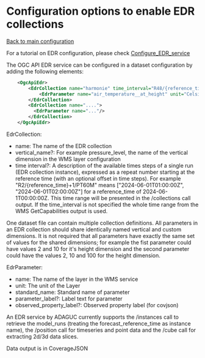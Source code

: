#  Configuration options to enable EDR collections

[Back to main configuration](../Configuration.md)

For a tutorial on EDR configuration, please check [Configure_EDR_service](../../tutorials/Configure_EDR_service.md)

The OGC API EDR service can be configured in a dataset configuration by adding the following elements:

```xml
    <OgcApiEdr>
        <EdrCollection name="harmonie" time_interval="R48/{reference_time}+1/PT60M" vertical_name="height" >
            <EdrParameter name="air_temperature__at_height" unit="Celsius" standard_name="air_temperature"  parameter_label="Temperature of air" observed_property_label="Air temperature"/>
        </EdrCollection>
        <EdrCollection name="....">
          <EdrParameter name="..."/>
        </EdrCollection>
    </OgcApiEdr>
```

EdrCollection:
- name: The name of the EDR collection
- vertical_name?: For example pressure_level, the name of the vertical dimension in the WMS layer configuration
- time interval?: A description of the available times steps of a single run (EDR collection instance), expressed as a repeat number starting at the reference time (with an optional offset in time steps). For example "R2/{reference_time}+1/PT60M" means ["2024-06-01T01:00:00Z", "2024-06-01T02:00:00Z"] for a reference_time of 2024-06-1T00:00:00Z. This time range will be presented in the /collections call output. If the time_interval is not specified the whole time range from the WMS GetCapabilities output is used.

One dataset file can contain multiple collection definitions.
All parameters in an EDR collection should share identically named vertical and custom dimensions. It is not required that all parameters have exactly the same set of values for the shared dimensions; for example the fist parameter could have values 2 and 10 for it's height dimension and the second parameter could have the values 2, 10 and 100 for the height dimension.


EdrParameter:
- name: The name of the layer in the WMS service
- unit: The unit of the Layer
- standard_name: Standard name of parameter
- parameter_label?: Label text for parameter
- observed_property_label?: Observed property label (for covjson)


An EDR service by ADAGUC currently supports the /instances call to retrieve the model_runs (treating the forecast_reference_time as instance name), the /position call for timeseries and point data and the /cube call for extracting 2d/3d data slices.

Data output is in CoverageJSON
